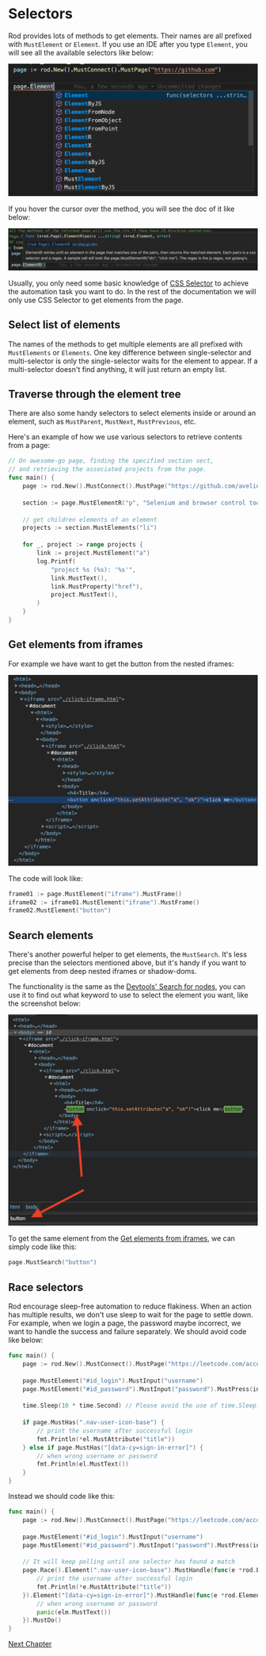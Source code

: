 # Selectors

Rod provides lots of methods to get elements. Their names are all prefixed with
`MustElement` or `Element`. If you use an IDE after you type `Element`, you will
see all the available selectors like below:

![ide-selectors](ide-selectors.png)

If you hover the cursor over the method, you will see the doc of it like below:

![ide-doc](ide-doc.png)

Usually, you only need some basic knowledge of [CSS Selector](css-selector) to achieve the automation task you want to do.
In the rest of the documentation we will only use CSS Selector to get elements from the page.

## Select list of elements

The names of the methods to get multiple elements are all prefixed with `MustElements` or `Elements`.
One key difference between single-selector and multi-selector is only the single-selector waits for the
element to appear. If a multi-selector doesn't find anything, it will just return an empty list.

## Traverse through the element tree

There are also some handy selectors to select elements inside or around an element, such as
`MustParent`, `MustNext`, `MustPrevious`, etc.

Here's an example of how we use various selectors to retrieve contents from a page:

```go
// On awesome-go page, finding the specified section sect,
// and retrieving the associated projects from the page.
func main() {
	page := rod.New().MustConnect().MustPage("https://github.com/avelino/awesome-go")

	section := page.MustElementR("p", "Selenium and browser control tools").MustNext()

	// get children elements of an element
	projects := section.MustElements("li")

	for _, project := range projects {
		link := project.MustElement("a")
		log.Printf(
			"project %s (%s): '%s'",
			link.MustText(),
			link.MustProperty("href"),
			project.MustText(),
		)
	}
}
```

## Get elements from iframes

For example we have want to get the button from the nested iframes:

![iframes](iframes.png)

The code will look like:

```go
frame01 := page.MustElement("iframe").MustFrame()
iframe02 := iframe01.MustElement("iframe").MustFrame()
frame02.MustElement("button")
```

## Search elements

There's another powerful helper to get elements, the `MustSearch`. It's less precise than the selectors mentioned above,
but it's handy if you want to get elements from deep nested iframes or shadow-doms.

The functionality is the same as the [Devtools' Search for nodes](https://developers.google.com/web/tools/chrome-devtools/dom#search), you can use it to find out what keyword to use to select the element you want,
like the screenshot below:

![search](search.png)

To get the same element from the [Get elements from iframes](#get-elements-from-iframes), we can simply code like this:

```go
page.MustSearch("button")
```

## Race selectors

Rod encourage sleep-free automation to reduce flakiness.
When an action has multiple results, we don't use sleep to wait for the page to settle down.
For example, when we login a page, the password maybe incorrect, we want to handle the success and failure separately.
We should avoid code like below:

```go
func main() {
	page := rod.New().MustConnect().MustPage("https://leetcode.com/accounts/login/")

	page.MustElement("#id_login").MustInput("username")
	page.MustElement("#id_password").MustInput("password").MustPress(input.Enter)

	time.Sleep(10 * time.Second) // Please avoid the use of time.Sleep!

	if page.MustHas(".nav-user-icon-base") {
		// print the username after successful login
		fmt.Println(*el.MustAttribute("title"))
	} else if page.MustHas("[data-cy=sign-in-error]") {
		// when wrong username or password
		fmt.Println(el.MustText())
	}
}
```

Instead we should code like this:

```go
func main() {
	page := rod.New().MustConnect().MustPage("https://leetcode.com/accounts/login/")

	page.MustElement("#id_login").MustInput("username")
	page.MustElement("#id_password").MustInput("password").MustPress(input.Enter)

	// It will keep polling until one selector has found a match
	page.Race().Element(".nav-user-icon-base").MustHandle(func(e *rod.Element) {
		// print the username after successful login
		fmt.Println(*e.MustAttribute("title"))
	}).Element("[data-cy=sign-in-error]").MustHandle(func(e *rod.Element) {
		// when wrong username or password
		panic(elm.MustText())
	}).MustDo()
}
```

[Next Chapter](/events.md)
